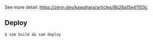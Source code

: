 See more detail: https://zenn.dev/kawahara/articles/8b26a15e41103c

## Deploy

```console
$ sam build && sam deploy
```
